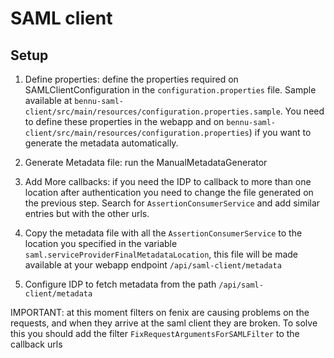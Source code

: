 # SAML client

## Setup
1. Define properties: define the properties required on SAMLClientConfiguration in the `configuration.properties` file.
 Sample available at `bennu-saml-client/src/main/resources/configuration.properties.sample`.
 You need to define these properties in the webapp and on
  `bennu-saml-client/src/main/resources/configuration.properties`) if you want to generate the metadata
 automatically. 
 
2. Generate Metadata file: run the ManualMetadataGenerator

3. Add More callbacks: if you need the IDP to callback to more than one location after authentication you
need to change the file generated on the previous step. Search for `AssertionConsumerService` and add similar
entries but with the other urls.

4. Copy the metadata file with all the `AssertionConsumerService` to the location you specified in the variable
 `saml.serviceProviderFinalMetadataLocation`, this file will be made available at your webapp endpoint 
 `/api/saml-client/metadata`
 
5. Configure IDP to fetch metadata from the path `/api/saml-client/metadata`

IMPORTANT: at this moment filters on fenix are causing problems on the requests, and when they arrive at the saml client
they are broken. To solve this you should add the filter `FixRequestArgumentsForSAMLFilter` to the callback urls